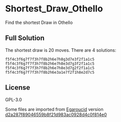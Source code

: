 # Shortest_Draw_Othello
Find the shortest Draw in Othello



## Full Solution

The shortest draw is 20 moves. There are 4 solutions:

```
f5f4c3f6g7f7f3h7f8b2h6e7h8g3d7e3f2f1a1c5
f5f4c3f6g7f7f3h7f8b2h6e7h8e3d7g3f2f1a1c5
f5f4c3f6g7f7f3h7f8b2h6e7h8e3d7g2f2f1a1c5
f5f4c3f6g7f7f3h7f8b2h6e3a1e7f2f1h8e2d7c5
```





## License

GPL-3.0

Some files are imported from [Egaroucid](https://www.egaroucid.nyanyan.dev/en/) version [d2a287f89046559b8f21d983ac0928d4c0f814e0](https://github.com/Nyanyan/Egaroucid/tree/d2a287f89046559b8f21d983ac0928d4c0f814e0)
